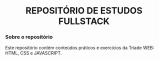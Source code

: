 <h1 align="center">REPOSITÓRIO DE ESTUDOS FULLSTACK</h1>

<h3>Sobre o repositório</h3>
<p>Este repositório contém conteúdos práticos e exercícios da Tríade WEB: HTML, CSS e JAVASCRIPT.</p>
